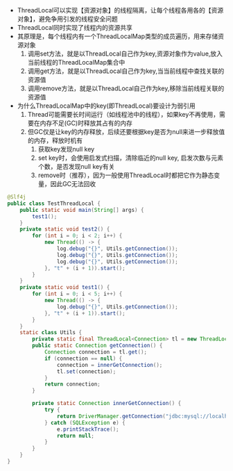 - ThreadLocal可以实现【资源对象】的线程隔离，让每个线程各用各的【资源对象】，避免争用引发的线程安全问题
- ThreadLocal同时实现了线程内的资源共享
- 其原理是，每个线程内有一个ThreadLocalMap类型的成员遍历，用来存储资源对象
  1. 调用set方法，就是以ThreadLocal自己作为key,资源对象作为value,放入当前线程的ThreadLocalMap集合中
  2. 调用get方法，就是以ThreadLocal自己作为key,当当前线程中查找关联的资源值
  3. 调用remove方法，就是以ThreadLocal自己作为key,移除当前线程关联的资源值
- 为什么ThreadLocalMap中的key(即ThreadLocal)要设计为弱引用
  1. Thread可能需要长时间运行（如线程池中的线程），如果key不再使用，需要在内存不足(GC)时释放其占有的内存
  2. 但GC仅是让key的内存释放，后续还要根据key是否为null来进一步释放值的内存，释放时机有
     1. 获取key发现null key
     2. set key时，会使用启发式扫描，清除临近的null key, 启发次数与元素个数，是否发现null key有关
     3. remove时（推荐），因为一般使用ThreadLocal时都把它作为静态变量，因此GC无法回收

```java
@Slf4j
public class TestThreadLocal {
    public static void main(String[] args) {
        test1();
    }
    private static void test2() {
        for (int i = 0; i < 2; i++) {
            new Thread(() -> {
                log.debug("{}", Utils.getConnection());
                log.debug("{}", Utils.getConnection());
                log.debug("{}", Utils.getConnection());
            }, "t" + (i + 1)).start();
        }
    }
    private static void test1() {
        for (int i = 0; i < 5; i++) {
            new Thread(() -> {
                log.debug("{}", Utils.getConnection());
            }, "t" + (i + 1)).start();
        }
    }
    static class Utils {
        private static final ThreadLocal<Connection> tl = new ThreadLocal<>();
        public static Connection getConnection() {
            Connection connection = tl.get();
            if (connection == null) {
                connection = innerGetConnection();
                tl.set(connection);
            }
            return connection;
        }

        private static Connection innerGetConnection() {
            try {
                return DriverManager.getConnection("jdbc:mysql://localhost:3306/mysql?useSSL=false", "root", "123456");
            } catch (SQLException e) {
                e.printStackTrace();
                return null;
            }
        }
    }
}
```

